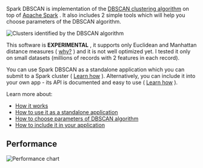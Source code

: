 Spark DBSCAN is implementation of the [DBSCAN clustering algorithm](http://en.wikipedia.org/wiki/DBSCAN) on top of [Apache Spark](http://spark.apache.org/) . It also includes 2 simple tools which will help you choose parameters of the DBSCAN algorithm.

![Clusters identified by the DBSCAN algorithm](https://github.com/alitouka/spark_dbscan/raw/master/wiki/img/finally_clustered.png)

This software is **EXPERIMENTAL** , it supports only Euclidean and Manhattan distance measures ( [why?](../../wiki/How-It-Works#why-not-all-distance-measures-are-supported) ) and it is not well optimized yet. I tested it only on small datasets (millions of records with 2 features in each record).

You can use Spark DBSCAN as a standalone application which you can submit to a Spark cluster ( [Learn how](../../wiki/Using-Spark-DBSCAN-as-a-standalone-application) ). Alternatively, you can include it into your own app - its API is documented and easy to use ( [Learn how](../../wiki/Including-Spark-DBSCAN-in-your-application) ).

Learn more about:

* [How it works](../../wiki/How-It-Works)
* [How to use it as a standalone application](../../wiki/Using-Spark-DBSCAN-as-a-standalone-application)
* [How to choose parameters of DBSCAN algorithm](../../wiki/Choosing-parameters-of-DBSCAN-algorithm)
* [How to include it in your application](../../wiki/Including-Spark-DBSCAN-in-your-application)

## Performance
![Performance chart](https://github.com/alitouka/spark_dbscan/raw/master/wiki/img/performance_chart.png)

